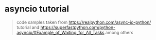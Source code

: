 # asyncio tutorial
> code samples taken from https://realpython.com/async-io-python/ tutorial and https://superfastpython.com/python-asyncio/#Example_of_Waiting_for_All_Tasks among others